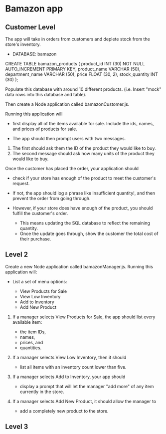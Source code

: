 # Bamazon app

## Customer Level

The app will take in orders from customers and deplete stock from the store's inventory.

* DATABASE: bamazon

CREATE TABLE bamazon_products (
	product_id INT (30) NOT NULL AUTO_INCREMENT PRIMARY KEY,
    product_name VARCHAR (50),
    department_name VARCHAR (50),
    price FLOAT (30, 2),
    stock_quantity INT (30)
);

Populate this database with around 10 different products. (i.e. Insert "mock" data rows into this database and table).

Then create a Node application called bamazonCustomer.js. 

Running this application will 

* first display all of the items available for sale. Include the ids, names, and prices of products for sale.

* The app should then prompt users with two messages.

1. The first should ask them the ID of the product they would like to buy.
2. The second message should ask how many units of the product they would like to buy.

Once the customer has placed the order, your application should

* check if your store has enough of the product to meet the customer's request.

 - If not, the app should log a phrase like Insufficient quantity!, and then prevent the order from going through.

 - However, if your store does have enough of the product, you should fulfill the customer's order.

    * This means updating the SQL database to reflect the remaining quantity.
    * Once the update goes through, show the customer the total cost of their purchase.

## Level 2

Create a new Node application called bamazonManager.js. Running this application will:


* List a set of menu options:

   - View Products for Sale
   - View Low Inventory
   - Add to Inventory
   - Add New Product

1. If a manager selects View Products for Sale, the app should list every available item: 

    - the item IDs, 
    - names, 
    - prices, and 
    - quantities.

2. If a manager selects View Low Inventory, then it should 
    - list all items with an inventory count lower than five.

3. If a manager selects Add to Inventory, your app should 
    - display a prompt that will let the manager "add more" of any item currently in the store.

4. If a manager selects Add New Product, it should allow the manager to 
    - add a completely new product to the store.

## Level 3